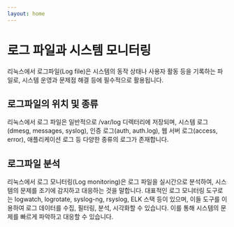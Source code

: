 ```yaml
---
layout: home
---
```


# 로그 파일과 시스템 모니터링
리눅스에서 로그파일(Log file)은 시스템의 동작 상태나 사용자 활동 등을 기록하는 파일로, 시스템 운영과 문제점 해결 등에 필수적으로 활용됩니다. 

## 로그파일의 위치 및 종류
리눅스에서 로그 파일은 일반적으로 /var/log 디렉터리에 저장되며, 시스템 로그(dmesg, messages, syslog), 인증 로그(auth, auth.log), 웹 서버 로그(access, error), 애플리케이션 로그 등 다양한 종류의 로그가 존재합니다.

## 로그파일 분석
리눅스에서 로그 모니터링(Log monitoring)은 로그 파일을 실시간으로 분석하여, 시스템의 문제를 조기에 감지하고 대응하는 것을 말합니다. 대표적인 로그 모니터링 도구로는 logwatch, logrotate, syslog-ng, rsyslog, ELK 스택 등이 있으며, 이들 도구를 이용하여 로그 데이터를 수집, 필터링, 분석, 시각화할 수 있습니다. 이를 통해 시스템의 문제를 빠르게 파악하고 대응할 수 있습니다.
